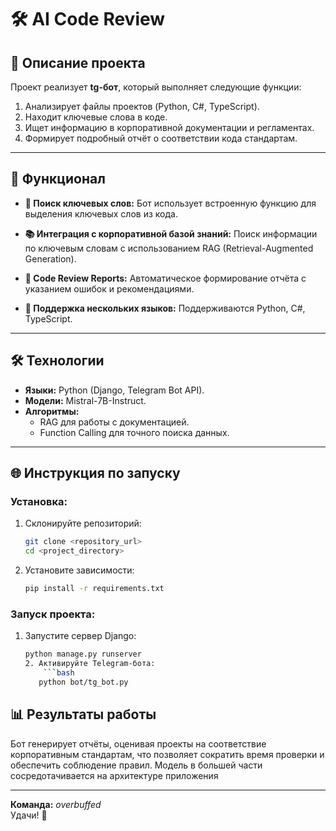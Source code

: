 # 🛠️ **AI Code Review**

## 💼 **Описание проекта**

Проект реализует **tg-бот**, который выполняет следующие функции:
1. Анализирует файлы проектов (Python, C#, TypeScript).
2. Находит ключевые слова в коде.
3. Ищет информацию в корпоративной документации и регламентах.
4. Формирует подробный отчёт о соответствии кода стандартам.

---

## 🚀 **Функционал**

- **🔑 Поиск ключевых слов:** 
  Бот использует встроенную функцию для выделения ключевых слов из кода.
  
- **📚 Интеграция с корпоративной базой знаний:** 
  Поиск информации по ключевым словам с использованием RAG (Retrieval-Augmented Generation).

- **🧾 Code Review Reports:** 
  Автоматическое формирование отчёта с указанием ошибок и рекомендациями.

- **🤖 Поддержка нескольких языков:** 
  Поддерживаются Python, C#, TypeScript.

---

## 🛠️ **Технологии**

- **Языки:** Python (Django, Telegram Bot API).
- **Модели:** Mistral-7B-Instruct.
- **Алгоритмы:** 
  - RAG для работы с документацией.
  - Function Calling для точного поиска данных.

---
## 🌐 **Инструкция по запуску**

### Установка:
1. Склонируйте репозиторий:
   ```bash
   git clone <repository_url>
   cd <project_directory>
2. Установите зависимости:
    ```bash
   pip install -r requirements.txt
   
### Запуск проекта:
1. Запустите сервер Django:
   ```bash
   python manage.py runserver
   2. Активируйте Telegram-бота:
       ```bash
      python bot/tg_bot.py

## 📊 **Результаты работы**
Бот генерирует отчёты, оценивая проекты на соответствие корпоративным стандартам, что позволяет сократить время проверки и обеспечить соблюдение правил. Модель в большей части сосредотачивается на архитектуре приложения

---

**Команда:** *overbuffed*  
Удачи! 🚀
